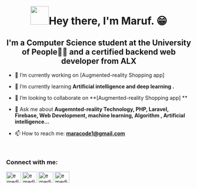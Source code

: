 <h1 align="center"><img width="50px" height="50px" src="https://c.tenor.com/SNL9_xhZl9oAAAAj/waving-hand-joypixels.gif"/>Hey there, I'm Maruf. 😁</h1>
<h2 align="center">I'm a Computer Science student at the University of People👨‍💻 and a certified backend web developer from ALX</h2> 
<!-- <center><img src="https://github.com/MarufAbrar/MarufAbrar/blob/main/giphy.gif"/></center> -->

- 🔭 I’m currently working on [Augmented-reality Shopping app]

- 🌱 I’m currently learning **Artificial intelligence and deep learning .**

- 👯 I’m looking to collaborate on **[Augmented-reality Shopping app] **

- 💬 Ask me about **Augemnted-reality Technology, PHP, Laravel, Firebase, Web Development, machine learning, Algorithm , Artificial intelligence...**

- 📫 How to reach me: **maracode1@gmail.com**
<br>
<h3 align="left">Connect with me:</h3>
<p align="left">
<a href="https://twitter.com/MarufAbrar01" target="blank"><img align="center" src="https://raw.githubusercontent.com/rahuldkjain/github-profile-readme-generator/master/src/images/icons/Social/twitter.svg" alt="emediongfrancis" height="30" width="40" /></a>
<a href="https://linkedin.com/in/maruf-abrar" target="blank"><img align="center" src="https://raw.githubusercontent.com/rahuldkjain/github-profile-readme-generator/master/src/images/icons/Social/linked-in-alt.svg" alt="emediongfrancis" height="30" width="40" /></a>
<a href="https://www.facebook.com/marufabrar02/" target="blank"><img align="center" src="https://raw.githubusercontent.com/rahuldkjain/github-profile-readme-generator/master/src/images/icons/Social/facebook.svg" alt="emediongfrancis15" height="30" width="40" /></a>
<a href="https://instagram.com/MarufAbrar01" target="blank"><img align="center" src="https://raw.githubusercontent.com/rahuldkjain/github-profile-readme-generator/master/src/images/icons/Social/instagram.svg" alt="emediongfranciso" height="30" width="40" /></a>
</p>
<br>

